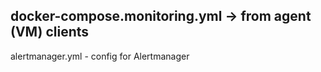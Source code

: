 docker-compose.monitoring.yml -> from agent (VM) clients
-
alertmanager.yml - config for Alertmanager
